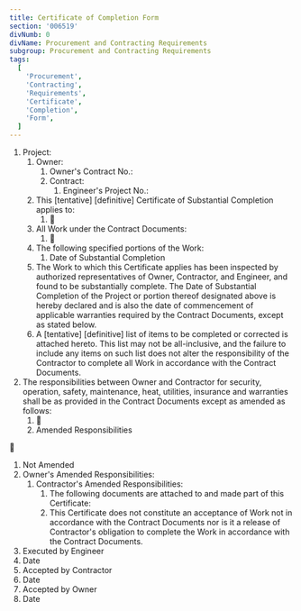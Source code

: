 ```yaml
---
title: Certificate of Completion Form
section: '006519'
divNumb: 0
divName: Procurement and Contracting Requirements
subgroup: Procurement and Contracting Requirements
tags:
  [
    'Procurement',
    'Contracting',
    'Requirements',
    'Certificate',
    'Completion',
    'Form',
  ]
---
```


1. Project:
   1. Owner:
      1. Owner's Contract No.:
      1. Contract:
         1. Engineer's Project No.:
   2. This [tentative] [definitive] Certificate of Substantial Completion applies to:
      1. 
   3. All Work under the Contract Documents:
      1. 
   4. The following specified portions of the Work:
      1. Date of Substantial Completion
   5. The Work to which this Certificate applies has been inspected by authorized representatives of Owner, Contractor, and Engineer, and found to be substantially complete. The Date of Substantial Completion of the Project or portion thereof designated above is hereby declared and is also the date of commencement of applicable warranties required by the Contract Documents, except as stated below.
   6. A [tentative] [definitive] list of items to be completed or corrected is attached hereto. This list may not be all-inclusive, and the failure to include any items on such list does not alter the responsibility of the Contractor to complete all Work in accordance with the Contract Documents.
1. The responsibilities between Owner and Contractor for security, operation, safety, maintenance, heat, utilities, insurance and warranties shall be as provided in the Contract Documents except as amended as follows:
   1. 
   1. Amended Responsibilities



1.  Not Amended
1.  Owner's Amended Responsibilities:
    1. Contractor's Amended Responsibilities:
       1. The following documents are attached to and made part of this Certificate:
       1. This Certificate does not constitute an acceptance of Work not in accordance with the Contract Documents nor is it a release of Contractor's obligation to complete the Work in accordance with the Contract Documents.
1.  Executed by Engineer
1.  Date
1.  Accepted by Contractor
1.  Date
1.  Accepted by Owner
1.  Date
